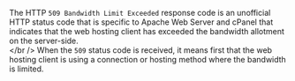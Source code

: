 The HTTP `509 Bandwidth Limit Exceeded` response code is an unofficial HTTP status code that is
specific to Apache Web Server and cPanel that indicates that the web hosting client has exceeded the bandwidth allotment
on the server-side.
<br /></br />
When the `509` status code is received, it means first that the web hosting client is using a
connection or hosting method where the bandwidth is limited.